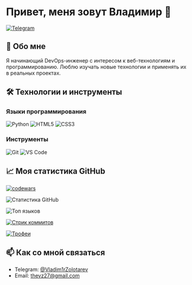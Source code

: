 # Привет, меня зовут Владимир 👋

[![Telegram](https://img.shields.io/badge/-Telegram-0088cc?style=flat-square&logo=Telegram&logoColor=white)](https://t.me/Vladim1rZolotarev)

## 🚀 Обо мне

Я начинающий DevOps-инженер с интересом к веб-технологиям и программированию. Люблю изучать новые технологии и применять их в реальных проектах.


## 🛠 Технологии и инструменты

### Языки программирования
![Python](https://img.shields.io/badge/-Python-3776AB?style=flat-square&logo=Python&logoColor=white)
![HTML5](https://img.shields.io/badge/-HTML5-E34F26?style=flat-square&logo=html5&logoColor=white)
![CSS3](https://img.shields.io/badge/-CSS3-1572B6?style=flat-square&logo=css3&logoColor=white)

### Инструменты
![Git](https://img.shields.io/badge/-Git-F05032?style=flat-square&logo=Git&logoColor=white)
![VS Code](https://img.shields.io/badge/-VS%20Code-007ACC?style=flat-square&logo=visual-studio-code&logoColor=white)

## 📈 Моя статистика GitHub

[![codewars](https://www.codewars.com/users/username/badges/large)](https://www.codewars.com/users/Vladim1rZolotarev)  

![Статистика GitHub](https://github-readme-stats.vercel.app/api?username=Vladim1rZolotarev&show_icons=true&theme=radical)

![Топ языков](https://github-readme-stats.vercel.app/api/top-langs/?username=Vladim1rZolotarev&layout=compact&theme=radical)

[![Стрик коммитов](https://github-readme-streak-stats.herokuapp.com/?user=anuraghazra&theme=dark)](https://git.io/streak-stats)

[![Трофеи](https://github-profile-trophy.vercel.app/?username=anuraghazra&theme=onedark)](https://github.com/ryo-ma/github-profile-trophy)

## 📫 Как со мной связаться

- Telegram: [@Vladim1rZolotarev](https://t.me/Vladim1rZolotarev)
- Email: thevz27@gmail.com
